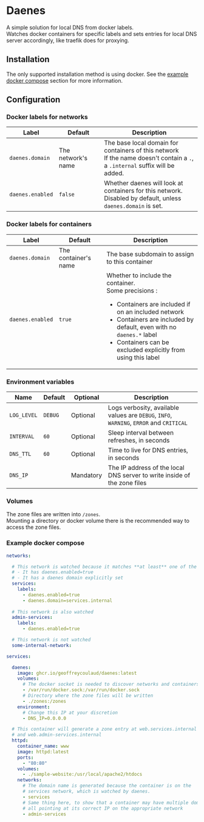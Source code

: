 # Daenes

A simple solution for local DNS from docker labels.  
Watches docker containers for specific labels and sets entries for local DNS server accordingly, like traefik does for proxying.

## Installation

The only supported installation method is using docker.
See the [example docker compose](#example-docker-compose) section for more information.

## Configuration

### Docker labels for networks

<table>
  <thead>
    <tr>
      <th>Label</th>
      <th>Default</th>
      <th>Description</th>
    </tr>
  </thead>
  <tbody>
    <tr>
      <td><code>daenes.domain</code></td>
      <td>The network's name</td>
      <td>
        The base local domain for containers of this network<br>
        If the name doesn't contain a <code>.</code>, a <code>.internal</code> suffix will be added.
      </td>
    </tr>
    <tr>
      <td><code>daenes.enabled</code></td>
      <td><code>false</code></td>
      <td>
        Whether daenes will look at containers for this network.<br/>
        Disabled by default, unless <code>daenes.domain</code> is set.
      </td>
    </tr>
  </tbody>
</table>

### Docker labels for containers

<table>
  <thead>
    <tr>
      <th>Label</th>
      <th>Default</th>
      <th>Description</th>
    </tr>
  </thead>
  <tbody>
    <tr>
      <td><code>daenes.domain</code></td>
      <td>The container's name</td>
      <td>The base subdomain to assign to this container</td>
    </tr>
    <tr>
      <td><code>daenes.enabled</code></td>
      <td><code>true</code></td>
      <td>
        Whether to include the container.<br/>
        Some precisions : 
        <ul>
          <li>Containers are included if on an included network</li>
          <li>Containers are included by default, even with no <code>daenes.*</code> label</li>
          <li>Containers can be excluded explicitly from using this label</li>
        </ul>
      </td>
    </tr>
  </tbody>
</table>

### Environment variables

<table>
  <thead>
    <tr>
      <th>Name</th>
      <th>Default</th>
      <th>Optional</th>
      <th>Description</th>
    </tr>
  </thead>
  <tbody>
    <tr>
      <td><code>LOG_LEVEL</code></td>
      <td><code>DEBUG</code></td>
      <td>Optional</td>
      <td>
        Logs verbosity, available values are
        <code>DEBUG</code>,
        <code>INFO</code>,
        <code>WARNING</code>,
        <code>ERROR</code> and
        <code>CRITICAL</code>
      </td>
    </tr>
    <tr>
      <td><code>INTERVAL</code></td>
      <td><code>60</code></td>
      <td>Optional</td>
      <td>Sleep interval between refreshes, in seconds</td>
    </tr>
    <tr>
      <td><code>DNS_TTL</code></td>
      <td><code>60</code></td>
      <td>Optional</td>
      <td>Time to live for DNS entries, in seconds</td>
    </tr>
    <tr>
      <td><code>DNS_IP</code></td>
      <td></td>
      <td>Mandatory</td>
      <td>The IP address of the local DNS server to write inside of the zone files</td>
    </tr>
  </tbody>
</table>

### Volumes

The zone files are written into `/zones`.  
Mounting a directory or docker volume there is the recommended way to access the zone files.

### Example docker compose

```yml
networks:

  # This network is watched because it matches **at least** one of the conditions
  # - It has daenes.enabled=true
  # - It has a daenes domain explicitly set 
  services:
    labels:
      - daenes.enabled=true
      - daenes.domain=services.internal
  
  # This network is also watched
  admin-services:
    labels:
      - daenes.enabled=true

  # This network is not watched
  some-internal-network:

services:

  daenes:
    image: ghcr.io/geoffreycoulaud/daenes:latest
    volumes:
      # The docker socket is needed to discover networks and containers
      - /var/run/docker.sock:/var/run/docker.sock
      # Directory where the zone files will be written
      - ./zones:/zones
    environment:
      # Change this IP at your discretion
      - DNS_IP=0.0.0.0

  # This container will generate a zone entry at web.services.internal
  # and web.admin-services.internal
  httpd:
    container_name: www
    image: httpd:latest
    ports:
      - "80:80"
    volumes:
      - ./sample-website:/usr/local/apache2/htdocs
    networks:
      # The domain name is generated because the container is on the
      # services network, which is watched by daenes.
      - services
      # Same thing here, to show that a container may have multiple domains
      # all pointing at its correct IP on the appropriate network
      - admin-services
```